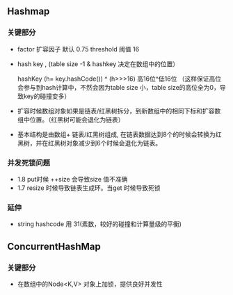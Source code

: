 ## Hashmap

### 关键部分

* factor 扩容因子 默认 0.75 threshold 阈值 16

* hash key , (table size -1 & hashkey 决定在数组中的位置） 

  hashKey (h= key.hashCode()) ^ (h>>>16) 高16位^低16位 （这样保证高位会参与到hash计算中，不然会因为table size 小，table size的高位全为0，导致key的碰撞变多）

* 扩容时候数组对象如果是链表/红黑树拆分，到新数组中的相同下标和扩容数组中位置。（红黑树可能会退化为链表）

*  基本结构是由数组+ 链表/红黑树组成, 在链表数据达到8个的时候会转换为红黑树，并在红黑树对象减少到6个时候会退化为链表。

### 并发死锁问题

* 1.8 put时候 ++size 会导致size 值不准确
* 1.7 resize 时候导致链表生成环。当get 时候导致死锁

### 延伸

* string hashcode  用 31(素数，较好的碰撞和计算量级的平衡)

## ConcurrentHashMap

### 关键部分

* 在数组中的Node<K,V> 对象上加锁，提供良好并发性